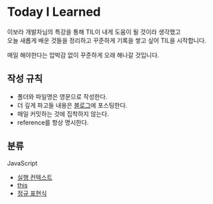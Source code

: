 # Today I Learned
이보라 개발자님의 특강을 통해 TIL이 내게 도움이 될 것이라 생각했고  
오늘 새롭게 배운 것들을 정리하고 꾸준하게 기록을 쌓고 싶어 TIL을 시작합니다.

매일 해야한다는 압박감 없이 꾸준하게 오래 해나갈 것입니다.

## 작성 규칙

- 폴더와 파일명은 영문으로 작성한다.
- 더 깊게 파고들 내용은 [블로그](https://velog.io/@jeongki/)에 포스팅한다.
- 매일 커밋하는 것에 집착하지 않는다.
- reference를 항상 명시한다.

## 분류
JavaScript
- [실행 컨텍스트](https://github.com/Jeong-ki/TIL/blob/main/JavaScript/execution_context.md)
- [this](https://github.com/Jeong-ki/TIL/blob/main/JavaScript/this.md)
- [정규 표현식](https://github.com/Jeong-ki/TIL/blob/main/JavaScript/regExp.md)